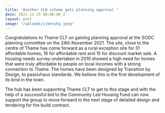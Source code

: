 ```yaml
---
title: 'Another CLH scheme gets planning approval '
date: 2021-11-25 00:00:00 Z
layout: post
image: "/uploads/yjmetykg.jpeg"
---
```


Congratulations to Thame CLT on gaining planning approval at the SODC planning committee on the 24th November 2021. The site, close to the centre of Thame has come forward as a rural exception site for 31 affordable homes, 16 for affordable rent and 15 for discount market sale.  A housing needs survey undertaken in 2019 showed a high need for homes that were truly affordable to people on local incomes with a strong connection to Thame. The homes have been  designed by Transition by Design, to passivhaus standards.  We believe this is the first development of its kind in the town. 

The hub has been supporting Thame CLT to get to this stage and with the help of a successful bid to the Community Led Housing Fund can now support the group to move forward to the next stage of detailed design and tendering for the build contract.
